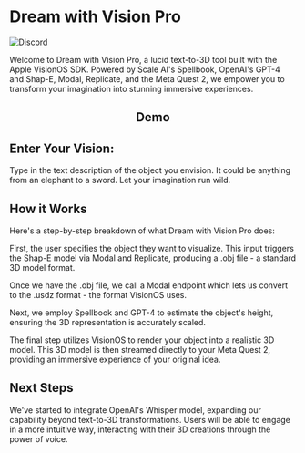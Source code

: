 # Dream with Vision Pro

[![Discord](https://img.shields.io/discord/1126234207044247622)](https://discord.gg/C6ukDBEbFY)

Welcome to Dream with Vision Pro, a lucid text-to-3D tool built with the Apple VisionOS SDK. Powered by Scale AI's Spellbook, OpenAI's GPT-4 and Shap-E, Modal, Replicate, and the Meta Quest 2, we empower you to transform your imagination into stunning immersive experiences.

<h2 align="center"><b>Demo</b></h2>

##  Enter Your Vision:

Type in the text description of the object you envision. It could be anything from an elephant to a sword. Let your imagination run wild.

## How it Works
Here's a step-by-step breakdown of what Dream with Vision Pro does:

First, the user specifies the object they want to visualize. This input triggers the Shap-E model via Modal and Replicate, producing a .obj file - a standard 3D model format.

Once we have the .obj file, we call a Modal endpoint which lets us convert to the .usdz format - the format VisionOS uses.

Next, we employ Spellbook and GPT-4 to estimate the object's height, ensuring the 3D representation is accurately scaled.

The final step utilizes VisionOS to render your object into a realistic 3D model. This 3D model is then streamed directly to your Meta Quest 2, providing an immersive experience of your original idea.

## Next Steps

We've started to integrate OpenAI's Whisper model, expanding our capability beyond text-to-3D transformations. Users will be able to engage in a more intuitive way, interacting with their 3D creations through the power of voice.
